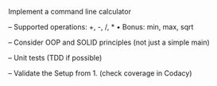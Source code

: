 Implement a command line calculator

– Supported operations: +, -, /, *
• Bonus: min, max, sqrt

– Consider OOP and SOLID principles (not just a simple main)

– Unit tests (TDD if possible)

– Validate the Setup from 1. (check coverage in Codacy)
